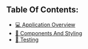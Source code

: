 ## Table Of Contents:

- [💻 Application Overview](docs/application-overview.md)
- [🧱 Components And Styling](docs/components-and-styling.md)
- [🧪 Testing](docs/testing.md)